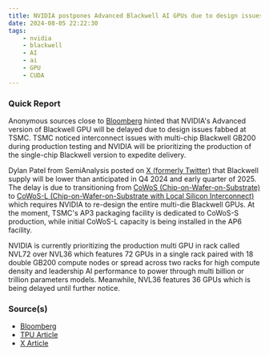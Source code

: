 ```yaml
---
title: NVIDIA postpones Advanced Blackwell AI GPUs due to design issues
date: 2024-08-05 22:22:30
tags:
    - nvidia
    - blackwell
    - AI
    - ai
    - GPU
    - CUDA
---
```



### Quick Report

Anonymous sources close to [Bloomberg][def5] hinted that NVIDIA's Advanced version of Blackwell GPU will be delayed due to design issues fabbed at TSMC. TSMC noticed interconnect issues with multi-chip Blackwell GB200 during production testing and NVIDIA will be prioritizing the production of the single-chip Blackwell version to expedite delivery.

Dylan Patel from SemiAnalysis posted on [X (formerly Twitter)][def] that Blackwell supply will be lower than anticipated in Q4 2024 and early quarter of 2025. The delay is due to transitioning from [CoWoS (Chip-on-Wafer-on-Substrate)][def2] to [CoWoS-L (Chip-on-Wafer-on-Substrate with Local Silicon Interconnect)][def3] which requires NVIDIA to re-design the entire multi-die Blackwell GPUs. At the moment, TSMC\'s AP3 packaging facility is dedicated to CoWoS-S production, while initial CoWoS-L capacity is being installed in the AP6 facility.

NVIDIA is currently prioritizing the production multi GPU in rack called NVL72 over NVL36 which features 72 GPUs in a single rack paired with 18 double GB200 compute nodes or spread across two racks for high compute density and leadership AI performance to power through multi billion or trillion parameters models. Meanwhile, NVL36 features 36 GPUs which is being delayed until further notice.

### Source(s)

- [Bloomberg][def5]
- [TPU Article][def4]
- [X Article][def]

[def]: https://x.com/dylan522p/status/1819693289689198800
[def2]: https://3dfabric.tsmc.com/english/dedicatedFoundry/technology/cowos.htm#tbc_CoWoS-S
[def3]: https://3dfabric.tsmc.com/english/dedicatedFoundry/technology/cowos.htm#tbc_CoWoS-L
[def4]: https://www.techpowerup.com/325190/design-issues-may-postpone-launch-of-nvidias-advanced-blackwell-ai-chips
[def5]: https://www.bloomberg.com/news/articles/2024-08-03/nvidia-s-new-ai-chip-delayed-due-to-design-flaws-information